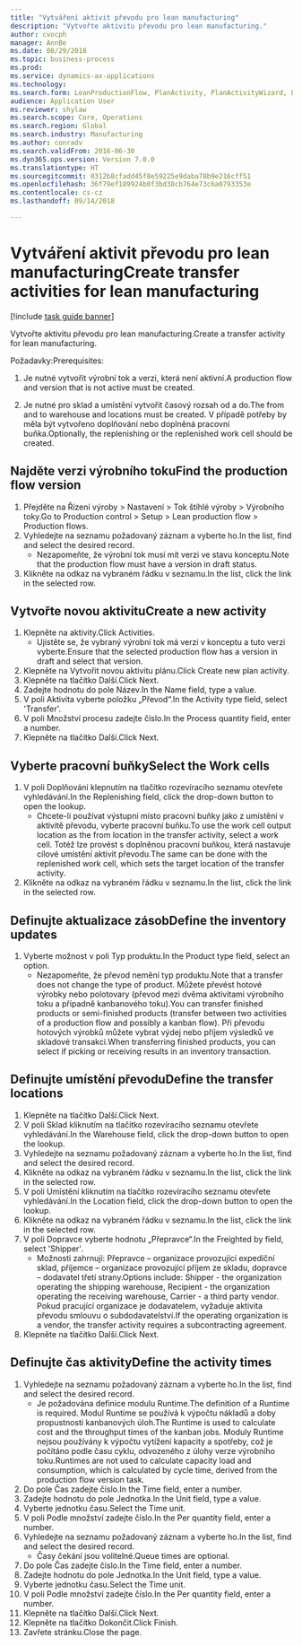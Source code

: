 ```yaml
--- 
title: "Vytváření aktivit převodu pro lean manufacturing"
description: "Vytvořte aktivitu převodu pro lean manufacturing."
author: cvocph
manager: AnnBe
ms.date: 08/29/2018
ms.topic: business-process
ms.prod: 
ms.service: dynamics-ax-applications
ms.technology: 
ms.search.form: LeanProductionFlow, PlanActivity, PlanActivityWizard, LeanWorkCellLookup, InventLocationIdLookup
audience: Application User
ms.reviewer: shylaw
ms.search.scope: Core, Operations
ms.search.region: Global
ms.search.industry: Manufacturing
ms.author: conradv
ms.search.validFrom: 2016-06-30
ms.dyn365.ops.version: Version 7.0.0
ms.translationtype: HT
ms.sourcegitcommit: 0312b8cfadd45f8e59225e9daba78b9e216cff51
ms.openlocfilehash: 36f79ef189924b0f3bd38cb764e73c6a0793353e
ms.contentlocale: cs-cz
ms.lasthandoff: 09/14/2018

---
```

# <a name="create-transfer-activities-for-lean-manufacturing"></a><span data-ttu-id="0183a-103">Vytváření aktivit převodu pro lean manufacturing</span><span class="sxs-lookup"><span data-stu-id="0183a-103">Create transfer activities for lean manufacturing</span></span>

[!include [task guide banner](../../includes/task-guide-banner.md)]

<span data-ttu-id="0183a-104">Vytvořte aktivitu převodu pro lean manufacturing.</span><span class="sxs-lookup"><span data-stu-id="0183a-104">Create a transfer activity for lean manufacturing.</span></span> 

<span data-ttu-id="0183a-105">Požadavky:</span><span class="sxs-lookup"><span data-stu-id="0183a-105">Prerequisites:</span></span> 

1. <span data-ttu-id="0183a-106">Je nutné vytvořit výrobní tok a verzi, která není aktivní.</span><span class="sxs-lookup"><span data-stu-id="0183a-106">A production flow and version that is not active must be created.</span></span>

2. <span data-ttu-id="0183a-107">Je nutné pro sklad a umístění vytvořit časový rozsah od a do.</span><span class="sxs-lookup"><span data-stu-id="0183a-107">The from and to warehouse and locations must be created.</span></span> <span data-ttu-id="0183a-108">V případě potřeby by měla být vytvořeno doplňování nebo doplněná pracovní buňka.</span><span class="sxs-lookup"><span data-stu-id="0183a-108">Optionally, the replenishing or the replenished work cell should be created.</span></span>


## <a name="find-the-production-flow-version"></a><span data-ttu-id="0183a-109">Najděte verzi výrobního toku</span><span class="sxs-lookup"><span data-stu-id="0183a-109">Find the production flow version</span></span>
1. <span data-ttu-id="0183a-110">Přejděte na Řízení výroby > Nastavení > Tok štíhlé výroby > Výrobního toky.</span><span class="sxs-lookup"><span data-stu-id="0183a-110">Go to Production control > Setup > Lean production flow > Production flows.</span></span>
2. <span data-ttu-id="0183a-111">Vyhledejte na seznamu požadovaný záznam a vyberte ho.</span><span class="sxs-lookup"><span data-stu-id="0183a-111">In the list, find and select the desired record.</span></span>
    * <span data-ttu-id="0183a-112">Nezapomeňte, že výrobní tok musí mít verzi ve stavu konceptu.</span><span class="sxs-lookup"><span data-stu-id="0183a-112">Note that the production flow must have a version in draft status.</span></span>  
3. <span data-ttu-id="0183a-113">Klikněte na odkaz na vybraném řádku v seznamu.</span><span class="sxs-lookup"><span data-stu-id="0183a-113">In the list, click the link in the selected row.</span></span>

## <a name="create-a-new-activity"></a><span data-ttu-id="0183a-114">Vytvořte novou aktivitu</span><span class="sxs-lookup"><span data-stu-id="0183a-114">Create a new activity</span></span>
1. <span data-ttu-id="0183a-115">Klepněte na aktivity.</span><span class="sxs-lookup"><span data-stu-id="0183a-115">Click Activities.</span></span>
    * <span data-ttu-id="0183a-116">Ujistěte se, že vybraný výrobní tok má verzi v konceptu a tuto verzi vyberte.</span><span class="sxs-lookup"><span data-stu-id="0183a-116">Ensure that the selected production flow has a version in draft and select that version.</span></span>  
2. <span data-ttu-id="0183a-117">Klepněte na Vytvořit novou aktivitu plánu.</span><span class="sxs-lookup"><span data-stu-id="0183a-117">Click Create new plan activity.</span></span>
3. <span data-ttu-id="0183a-118">Klepněte na tlačítko Další.</span><span class="sxs-lookup"><span data-stu-id="0183a-118">Click Next.</span></span>
4. <span data-ttu-id="0183a-119">Zadejte hodnotu do pole Název.</span><span class="sxs-lookup"><span data-stu-id="0183a-119">In the Name field, type a value.</span></span>
5. <span data-ttu-id="0183a-120">V poli Aktivita vyberte položku „Převod“.</span><span class="sxs-lookup"><span data-stu-id="0183a-120">In the Activity type field, select 'Transfer'.</span></span>
6. <span data-ttu-id="0183a-121">V poli Množství procesu zadejte číslo.</span><span class="sxs-lookup"><span data-stu-id="0183a-121">In the Process quantity field, enter a number.</span></span>
7. <span data-ttu-id="0183a-122">Klepněte na tlačítko Další.</span><span class="sxs-lookup"><span data-stu-id="0183a-122">Click Next.</span></span>

## <a name="select-the-work-cells"></a><span data-ttu-id="0183a-123">Vyberte pracovní buňky</span><span class="sxs-lookup"><span data-stu-id="0183a-123">Select the Work cells</span></span>
1. <span data-ttu-id="0183a-124">V poli Doplňování klepnutím na tlačítko rozevíracího seznamu otevřete vyhledávání.</span><span class="sxs-lookup"><span data-stu-id="0183a-124">In the Replenishing field, click the drop-down button to open the lookup.</span></span>
    * <span data-ttu-id="0183a-125">Chcete-li používat výstupní místo pracovní buňky jako z umístění v aktivitě převodu, vyberte pracovní buňku.</span><span class="sxs-lookup"><span data-stu-id="0183a-125">To use the work cell output location as the from location in the transfer activity, select a work cell.</span></span> <span data-ttu-id="0183a-126">Totéž lze provést s doplněnou pracovní buňkou, která nastavuje cílové umístění aktivit převodu.</span><span class="sxs-lookup"><span data-stu-id="0183a-126">The same can be done with the replenished work cell, which sets the target location of the transfer activity.</span></span>  
2. <span data-ttu-id="0183a-127">Klikněte na odkaz na vybraném řádku v seznamu.</span><span class="sxs-lookup"><span data-stu-id="0183a-127">In the list, click the link in the selected row.</span></span>

## <a name="define-the-inventory-updates"></a><span data-ttu-id="0183a-128">Definujte aktualizace zásob</span><span class="sxs-lookup"><span data-stu-id="0183a-128">Define the inventory updates</span></span>
1. <span data-ttu-id="0183a-129">Vyberte možnost v poli Typ produktu.</span><span class="sxs-lookup"><span data-stu-id="0183a-129">In the Product type field, select an option.</span></span>
    * <span data-ttu-id="0183a-130">Nezapomeňte, že převod nemění typ produktu.</span><span class="sxs-lookup"><span data-stu-id="0183a-130">Note that a transfer does not change the type of product.</span></span> <span data-ttu-id="0183a-131">Můžete převést hotové výrobky nebo polotovary (převod mezi dvěma aktivitami výrobního toku a případně kanbanového toku).</span><span class="sxs-lookup"><span data-stu-id="0183a-131">You can transfer finished products or semi-finished products (transfer between two activities of a production flow and possibly a kanban flow).</span></span>     <span data-ttu-id="0183a-132">Při převodu hotových výrobků můžete vybrat výdej nebo příjem výsledků ve skladové transakci.</span><span class="sxs-lookup"><span data-stu-id="0183a-132">When transferring finished products, you can select if picking or receiving results in an inventory transaction.</span></span>  

## <a name="define-the-transfer-locations"></a><span data-ttu-id="0183a-133">Definujte umístění převodu</span><span class="sxs-lookup"><span data-stu-id="0183a-133">Define the transfer locations</span></span>
1. <span data-ttu-id="0183a-134">Klepněte na tlačítko Další.</span><span class="sxs-lookup"><span data-stu-id="0183a-134">Click Next.</span></span>
2. <span data-ttu-id="0183a-135">V poli Sklad kliknutím na tlačítko rozevíracího seznamu otevřete vyhledávání.</span><span class="sxs-lookup"><span data-stu-id="0183a-135">In the Warehouse field, click the drop-down button to open the lookup.</span></span>
3. <span data-ttu-id="0183a-136">Vyhledejte na seznamu požadovaný záznam a vyberte ho.</span><span class="sxs-lookup"><span data-stu-id="0183a-136">In the list, find and select the desired record.</span></span>
4. <span data-ttu-id="0183a-137">Klikněte na odkaz na vybraném řádku v seznamu.</span><span class="sxs-lookup"><span data-stu-id="0183a-137">In the list, click the link in the selected row.</span></span>
5. <span data-ttu-id="0183a-138">V poli Umístění kliknutím na tlačítko rozevíracího seznamu otevřete vyhledávání.</span><span class="sxs-lookup"><span data-stu-id="0183a-138">In the Location field, click the drop-down button to open the lookup.</span></span>
6. <span data-ttu-id="0183a-139">Klikněte na odkaz na vybraném řádku v seznamu.</span><span class="sxs-lookup"><span data-stu-id="0183a-139">In the list, click the link in the selected row.</span></span>
7. <span data-ttu-id="0183a-140">V poli Dopravce vyberte hodnotu „Přepravce“.</span><span class="sxs-lookup"><span data-stu-id="0183a-140">In the Freighted by field, select 'Shipper'.</span></span>
    * <span data-ttu-id="0183a-141">Možnosti zahrnují: Přepravce – organizace provozující expediční sklad, příjemce – organizace provozující příjem ze skladu, dopravce – dodavatel třetí strany.</span><span class="sxs-lookup"><span data-stu-id="0183a-141">Options include: Shipper - the organization operating the shipping warehouse, Recipient -  the organization operating the receiving warehouse, Carrier - a third party vendor.</span></span> <span data-ttu-id="0183a-142">Pokud pracující organizace je dodavatelem, vyžaduje aktivita převodu smlouvu o subdodavatelství.</span><span class="sxs-lookup"><span data-stu-id="0183a-142">If the operating organization is a vendor, the transfer activity requires a subcontracting agreement.</span></span>  
8. <span data-ttu-id="0183a-143">Klepněte na tlačítko Další.</span><span class="sxs-lookup"><span data-stu-id="0183a-143">Click Next.</span></span>

## <a name="define-the-activity-times"></a><span data-ttu-id="0183a-144">Definujte čas aktivity</span><span class="sxs-lookup"><span data-stu-id="0183a-144">Define the activity times</span></span>
1. <span data-ttu-id="0183a-145">Vyhledejte na seznamu požadovaný záznam a vyberte ho.</span><span class="sxs-lookup"><span data-stu-id="0183a-145">In the list, find and select the desired record.</span></span>
    * <span data-ttu-id="0183a-146">Je požadována definice modulu Runtime.</span><span class="sxs-lookup"><span data-stu-id="0183a-146">The definition of a Runtime is required.</span></span> <span data-ttu-id="0183a-147">Modul Runtime se používá k výpočtu nákladů a doby propustnosti kanbanových úloh.</span><span class="sxs-lookup"><span data-stu-id="0183a-147">The Runtime is used to calculate cost and the throughput times of the kanban jobs.</span></span> <span data-ttu-id="0183a-148">Moduly Runtime nejsou používány k výpočtu vytížení kapacity a spotřeby, což je počítáno podle času cyklu, odvozeného z úlohy verze výrobního toku.</span><span class="sxs-lookup"><span data-stu-id="0183a-148">Runtimes are not used to calculate capacity load and consumption, which is calculated by cycle time, derived from the production flow version task.</span></span>  
2. <span data-ttu-id="0183a-149">Do pole Čas zadejte číslo.</span><span class="sxs-lookup"><span data-stu-id="0183a-149">In the Time field, enter a number.</span></span>
3. <span data-ttu-id="0183a-150">Zadejte hodnotu do pole Jednotka.</span><span class="sxs-lookup"><span data-stu-id="0183a-150">In the Unit field, type a value.</span></span>
4. <span data-ttu-id="0183a-151">Vyberte jednotku času.</span><span class="sxs-lookup"><span data-stu-id="0183a-151">Select the Time unit.</span></span>
5. <span data-ttu-id="0183a-152">V poli Podle množství zadejte číslo.</span><span class="sxs-lookup"><span data-stu-id="0183a-152">In the Per quantity field, enter a number.</span></span>
6. <span data-ttu-id="0183a-153">Vyhledejte na seznamu požadovaný záznam a vyberte ho.</span><span class="sxs-lookup"><span data-stu-id="0183a-153">In the list, find and select the desired record.</span></span>
    * <span data-ttu-id="0183a-154">Časy čekání jsou volitelné.</span><span class="sxs-lookup"><span data-stu-id="0183a-154">Queue times are optional.</span></span>  
7. <span data-ttu-id="0183a-155">Do pole Čas zadejte číslo.</span><span class="sxs-lookup"><span data-stu-id="0183a-155">In the Time field, enter a number.</span></span>
8. <span data-ttu-id="0183a-156">Zadejte hodnotu do pole Jednotka.</span><span class="sxs-lookup"><span data-stu-id="0183a-156">In the Unit field, type a value.</span></span>
9. <span data-ttu-id="0183a-157">Vyberte jednotku času.</span><span class="sxs-lookup"><span data-stu-id="0183a-157">Select the Time unit.</span></span>
10. <span data-ttu-id="0183a-158">V poli Podle množství zadejte číslo.</span><span class="sxs-lookup"><span data-stu-id="0183a-158">In the Per quantity field, enter a number.</span></span>
11. <span data-ttu-id="0183a-159">Klepněte na tlačítko Další.</span><span class="sxs-lookup"><span data-stu-id="0183a-159">Click Next.</span></span>
12. <span data-ttu-id="0183a-160">Klepněte na tlačítko Dokončit.</span><span class="sxs-lookup"><span data-stu-id="0183a-160">Click Finish.</span></span>
13. <span data-ttu-id="0183a-161">Zavřete stránku.</span><span class="sxs-lookup"><span data-stu-id="0183a-161">Close the page.</span></span>


